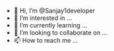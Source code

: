 - 👋 Hi, I’m @Sanjay1developer
- 👀 I’m interested in ...
- 🌱 I’m currently learning ...
- 💞️ I’m looking to collaborate on ...
- 📫 How to reach me ...

<!---
Sanjay1developer/Sanjay1developer is a ✨ special ✨ repository because its `README.md` (this file) appears on your GitHub profile.
You can click the Preview link to take a look at your changes.
--->
